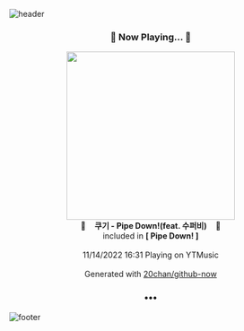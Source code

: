 ![header](https://capsule-render.vercel.app/api?type=wave&height=170&section=header&text=Hi.%20I'm%20SHIFT&fontColor=090707&fontAlignX=45&fontAlignY=65&fontSize=100)

<h3 align="center">🎵 Now Playing... 🎵</h3>
<p align="center">
  <a href="https://music.youtube.com/watch?v=FRJkEbbXWw4">
    <img width="300" src="https://lh3.googleusercontent.com/FAR0LQ2RVAqo23QMA5h98anApZDsH3SptNmjxvbrHb86c47h0pFfa28anb7JNzyYt2C2j9JAQOu042XV">
  </a>
  <br>
  🎵&nbsp&nbsp&nbsp <b>쿠기 - Pipe Down!(feat. 수퍼비)</b> &nbsp&nbsp&nbsp🎵
  <br>
  included in <b>[ Pipe Down! ]</b>
  
  <br />
  <br />
  11/14/2022 16:31 Playing on YTMusic
  <br />
  <br />
  Generated with <a href="https://github.com/20chan/github-now">20chan/github-now</a>
</p>

<h3 align="center">•••</h3>

![footer](https://capsule-render.vercel.app/api?type=wave&height=150&section=footer)
